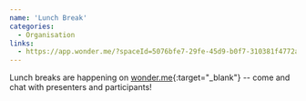 ```yaml
---
name: 'Lunch Break'
categories:
  - Organisation
links:
  - https://app.wonder.me/?spaceId=5076bfe7-29fe-45d9-b0f7-310381f4772a
---
```


Lunch breaks are happening on
[wonder.me](https://app.wonder.me/?spaceId=5076bfe7-29fe-45d9-b0f7-310381f4772a){:target="_blank"}
-- come and chat with presenters and participants!
